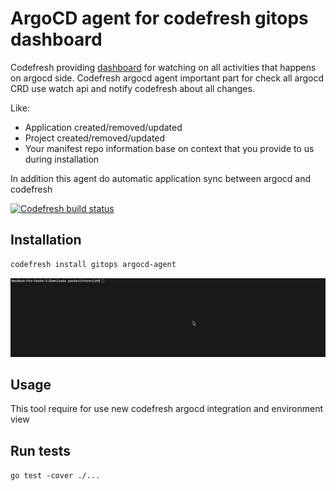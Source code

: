 # ArgoCD agent for codefresh gitops dashboard 

Codefresh providing [dashboard](https://codefresh.io/docs/docs/ci-cd-guides/gitops-deployments/) for watching on all activities that happens on argocd side. Codefresh argocd agent important part for check all argocd CRD use watch api and notify codefresh about all changes. 

Like: 
* Application created/removed/updated
* Project created/removed/updated
* Your manifest repo information base on context that you provide to us during installation

In addition this agent do automatic application sync between argocd and codefresh 


[![Codefresh build status]( https://g.codefresh.io/api/badges/pipeline/codefresh-inc/argo%2Fagent?type=cf-1&key=eyJhbGciOiJIUzI1NiJ9.NTY3MmQ4ZGViNjcyNGI2ZTM1OWFkZjYy.AN2wExsAsq7FseTbVxxWls8muNx_bBUnQWQVS8IgDTI)]( https://g.codefresh.io/pipelines/edit/new/builds?id=5f21305719d46c880abeeeb5&pipeline=agent&projects=argo&projectId=5f16b786f25d80a086a56bcb)


## Installation     
 

```sh
codefresh install gitops argocd-agent 
```

<img src="/art/installation.gif?raw=true" width="1200px">

## Usage
This tool require for use new codefresh argocd integration and environment view  

## Run tests
`go test -cover ./...`
